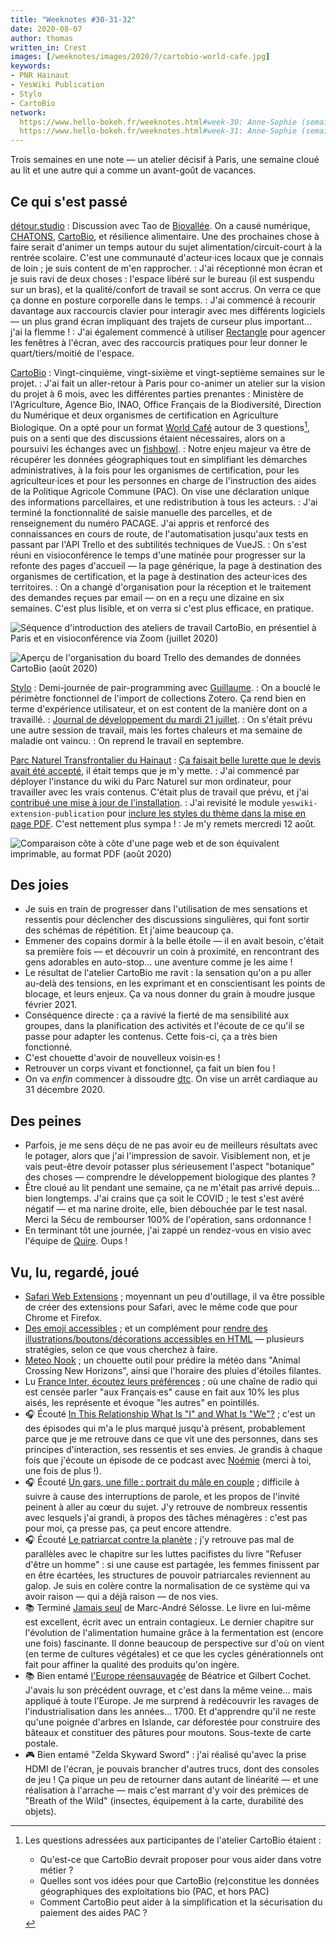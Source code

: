 ```yaml
---
title: "Weeknotes #30-31-32"
date: 2020-08-07
author: thomas
written_in: Crest
images: [/weeknotes/images/2020/7/cartobio-world-cafe.jpg]
keywords:
- PNR Hainaut
- YesWiki Publication
- Stylo
- CartoBio
network:
  https://www.hello-bokeh.fr/weeknotes.html#week-30: Anne-Sophie (semaine 30)
  https://www.hello-bokeh.fr/weeknotes.html#week-31: Anne-Sophie (semaine 31)
---
```


Trois semaines en une note — un atelier décisif à Paris, une semaine cloué au lit
et une autre qui a comme un avant-goût de vacances.

<!--more-->

## Ce qui s'est passé

[détour.studio]
: Discussion avec Tao de [Biovallée](https://biovallee.net/). On a causé numérique, [CHATONS](https://chatons.org/), [CartoBio], et résilience alimentaire. Une des prochaines chose à faire serait d'animer un temps autour du sujet alimentation/circuit-court à la rentrée scolaire.
  C'est une communauté d'acteur·ices locaux que je connais de loin ; je suis content de m'en rapprocher.
: J'ai réceptionné mon écran et je suis ravi de deux choses : l'espace libéré sur le bureau (il est suspendu sur un bras), et la qualité/confort de travail se sont accrus. On verra ce que ça donne en posture corporelle dans le temps.
: J'ai commencé à recourir davantage aux raccourcis clavier pour interagir avec mes différents logiciels — un plus grand écran impliquant des trajets de curseur plus important… j'ai la flemme !
: J'ai également commencé à utiliser [Rectangle](https://github.com/rxhanson/Rectangle) pour agencer les fenêtres à l'écran, avec des raccourcis pratiques pour leur donner le quart/tiers/moitié de l'espace.

[CartoBio]
: Vingt-cinquième, vingt-sixième et vingt-septième semaines sur le projet.
: J'ai fait un aller-retour à Paris pour co-animer un atelier sur la vision du projet à 6 mois, avec les différentes parties prenantes : Ministère de l'Agriculture, Agence Bio, INAO, Office Français de la Biodiversité, Direction du Numérique et deux organismes de certification en Agriculture Biologique. On a opté pour un format [World Café](https://www.metacartes.cc/faire-ensemble/recettes/world-cafe/) autour de 3 questions[^questions], puis on a senti que des discussions étaient nécessaires, alors on a poursuivi les échanges avec un [fishbowl](https://www.metacartes.cc/faire-ensemble/recettes/cercle-samoan/).
: Notre enjeu majeur va être de récupérer les données géographiques tout en simplifiant les démarches administratives, à la fois pour les organismes de certification, pour les agriculteur·ices et pour les personnes en charge de l'instruction des aides de la Politique Agricole Commune (PAC). On vise une déclaration unique des informations parcellaires, et une redistribution à tous les acteurs.
: J'ai terminé la fonctionnalité de saisie manuelle des parcelles, et de renseignement du numéro PACAGE. J'ai appris et renforcé des connaissances en cours de route, de l'automatisation jusqu'aux tests en passant par l'API Trello et des subtilités techniques de VueJS.
: On s'est réuni en visioconférence le temps d'une matinée pour progresser sur la refonte des pages d'accueil — la page générique, la page à destination des organismes de certification, et la page à destination des acteur·ices des territoires.
: On a changé d'organisation pour la réception et le traitement des demandes reçues par email — on en a reçu une dizaine en six semaines. C'est plus lisible, et on verra si c'est plus efficace, en pratique.

![](/weeknotes/images/2020/7/cartobio-world-cafe.jpg "Séquence d'introduction des ateliers de travail CartoBio, en présentiel à Paris et en visioconférence via Zoom (juillet 2020)")

![](/weeknotes/images/2020/8/cartobio-trello-inbox.jpg "Aperçu de l'organisation du board Trello des demandes de données CartoBio (août 2020)")

[Stylo]
: Demi-journée de pair-programming avec [Guillaume].
: On a bouclé le périmètre fonctionnel de l'import de collections Zotero.
  Ça rend bien en terme d'expérience utilisateur, et on est content de la manière dont on a travaillé.
: [Journal de développement du mardi 21 juillet](https://github.com/EcrituresNumeriques/stylo/blob/master/JOURNAL.md#mardi-21-juillet-2020).
: On s'était prévu une autre session de travail, mais les fortes chaleurs et ma semaine de maladie ont vaincu.
: On reprend le travail en septembre.

[Parc Naturel Transfrontalier du Hainaut]
: [Ça faisait belle lurette que le devis avait été accepté](/weeknotes/23/#readout), il était temps que je m'y mette.
: J'ai commencé par déployer l'instance du wiki du Parc Naturel sur mon ordinateur, pour travailler avec les vrais contenus. C'était plus de travail que prévu, et j'ai [contribué une mise à jour de l'installation](https://github.com/YesWiki/yeswiki/pull/474).
: J'ai revisité le module `yeswiki-extension-publication` pour [inclure les styles du thème dans la mise en page PDF](https://github.com/YesWiki/yeswiki-extension-publication/pull/13). C'est nettement plus sympa !
: Je m'y remets mercredi 12 août.

![](/weeknotes/images/2020/8/pnth-pdf.jpg "Comparaison côte à côte d'une page web et de son équivalent imprimable, au format PDF (août 2020)")

## Des joies

- Je suis en train de progresser dans l'utilisation de mes sensations et ressentis
  pour déclencher des discussions singulières, qui font sortir des schémas de répétition.
  Et j'aime beaucoup ça.
- Emmener des copains dormir à la belle étoile — il en avait besoin, c'était sa première fois — et découvrir un coin à proximité, en rencontrant des gens adorables en auto-stop… une aventure comme je les aime !
- Le résultat de l'atelier CartoBio me ravit : la sensation qu'on a pu aller au-delà des tensions, en les exprimant et en conscientisant les points de blocage, et leurs enjeux. Ça va nous donner du grain à moudre jusque février 2021.
- Conséquence directe : ça a ravivé la fierté de ma sensibilité aux groupes, dans la planification des activités et l'écoute de ce qu'il se passe pour adapter les contenus. Cette fois-ci, ça a très bien fonctionné.
- C'est chouette d'avoir de nouvelleux voisin·es !
- Retrouver un corps vivant et fonctionnel, ça fait un bien fou !
- On va _enfin_ commencer à dissoudre [dtc](https://dtc-innovation.org). On vise un arrêt cardiaque au 31 décembre 2020.

## Des peines

- Parfois, je me sens déçu de ne pas avoir eu de meilleurs résultats avec le potager, alors que j'ai l'impression de savoir. Visiblement non, et je vais peut-être devoir potasser plus sérieusement l'aspect "botanique" des choses — comprendre le développement biologique des plantes ?
- Être cloué au lit pendant une semaine, ça ne m'était pas arrivé depuis… bien longtemps. J'ai crains que ça soit le COVID ; le test s'est avéré négatif — et ma narine droite, elle, bien débouchée par le test nasal. Merci la Sécu de rembourser 100% de l'opération, sans ordonnance !
- En terminant tôt une journée, j'ai zappé un rendez-vous en visio avec l'équipe de [Quire](https://gettypubs.github.io/quire/). Oups !

## Vu, lu, regardé, joué

- [Safari Web Extensions](https://developer.apple.com/documentation/safariservices/safari_web_extensions) ; moyennant un peu d'outillage, il va être possible de créer des extensions pour Safari, avec le même code que pour Chrome et Firefox.
- [Des emoji accessibles](https://blog.hello-bokeh.fr/2020/07/23/des-emoji-accessibles/) ;
  et un complément pour [rendre des illustrations/boutons/décorations accessibles en HTML](https://www.sarasoueidan.com/blog/accessible-icon-buttons/) — plusieurs stratégies, selon ce que vous cherchez à faire.
- [Meteo Nook](https://wuffs.org/acnh/weather/) ; un chouette outil pour prédire la météo dans "Animal Crossing New Horizons", ainsi que l'horaire des pluies d'étoiles filantes.
- Lu [France Inter, écoutez leurs préférences](https://www.monde-diplomatique.fr/2020/08/GARCIA/62081) ; où une chaîne de radio qui est censée parler "aux Français·es" cause en fait aux 10% les plus aisés, les représente et évoque "les autres" en pointillés.
- 🎧 Écouté [In This Relationship What Is "I" and What Is "We"?](https://player.fm/series/where-should-we-begin-with-esther-perel/in-this-relationship-what-is-i-and-what-is-we) ; c'est un des épisodes qui m'a le plus marqué jusqu'à présent, probablement parce que je me retrouve dans ce que vit une des personnes, dans ses principes d'interaction, ses ressentis et ses envies. Je grandis à chaque fois que j'écoute un épisode de ce podcast avec [Noémie] (merci à toi, une fois de plus !).
- 🎧 Écouté [Un gars, une fille : portrait du mâle en couple](https://www.binge.audio/podcast/les-couilles-sur-la-table/un-gars-une-fille-portrait-du-male-en-couple) ; difficile à suivre à cause des interruptions de parole, et les propos de l'invité peinent à aller au cœur du sujet. J'y retrouve de nombreux ressentis avec lesquels j'ai grandi, à propos des tâches ménagères : c'est pas pour moi, ça presse pas, ça peut encore attendre.
- 🎧 Écouté [Le patriarcat contre la planète](https://www.binge.audio/podcast/les-couilles-sur-la-table/le-patriarcat-contre-la-planete) ; j'y retrouve pas mal de parallèles avec le chapitre sur les luttes pacifistes du livre "Refuser d'être un homme" : si une cause est partagée, les femmes finissent par en être écartées, les structures de pouvoir patriarcales reviennent au galop.
Je suis en colère contre la normalisation de ce système qui va avoir raison — qui a déjà raison — de nos vies.
- 📚 Terminé [Jamais seul](https://www.babelio.com/livres/Selosse-Jamais-seul/976004) de Marc-André Sélosse.
  Le livre en lui-même est excellent, écrit avec un entrain contagieux.
  Le dernier chapitre sur l'évolution de l'alimentation humaine grâce à la fermentation est (encore une fois) fascinante.
  Il donne beaucoup de perspective sur d'où on vient (en terme de cultures végétales) et ce que les cycles générationnels ont fait pour affiner la qualité des produits qu'on ingère.
- 📚 Bien entamé [l'Europe réensauvagée](https://www.actes-sud.fr/catalogue/sciences-humaines-et-sociales-sciences/leurope-reensauvagee) de Béatrice et Gilbert Cochet. J'avais lu son précédent ouvrage, et c'est dans la même veine… mais appliqué à toute l'Europe. Je me surprend à redécouvrir les ravages de l'industrialisation dans les années… 1700. Et d'apprendre qu'il ne reste qu'une poignée d'arbres en Islande, car déforestée pour construire des bâteaux et constituer des pâtures pour moutons. Sous-texte de carte postale.
- 🎮 Bien entamé "Zelda Skyward Sword" : j'ai réalisé qu'avec la prise HDMI de l'écran, je pouvais brancher d'autres trucs, dont des consoles de jeu ! Ça pique un peu de retourner dans autant de linéarité — et une réalisation à l'arrache — mais c'est marrant d'y voir des prémices de "Breath of the Wild" (insectes, équipement à la carte, durabilité des objets).

[détour.studio]: /
[Stylo]: https://github.com/EcrituresNumeriques/stylo
[Jardins Nourriciers]: https://www.lesjardinsnourriciers.com/
[CartoBio]: https://cartobio.org/
[paged.js]: https://www.pagedjs.org/
[Parc Naturel Transfrontalier du Hainaut]: https://www.pnth-terreenaction.org

[Noémie]: https://noemiegirard.co
[Mélina]: http://melinacoaching.com/
[Anne-Sophie]: https://hello-bokeh.fr
[Guillaume]: https://www.yuzutech.fr/
[Claire]: https://www.lassembleuse.fr/
[Antoine]: https://www.quaternum.net/
[Alexandre]: https://apollonet.fr/

[^questions]:
    Les questions adressées aux participantes de l'atelier CartoBio étaient :
    - Qu'est-ce que CartoBio devrait proposer pour vous aider dans votre métier ?
    - Quelles sont vos idées pour que CartoBio (re)constitue les données géographiques des exploitations bio (PAC, et hors PAC)
    - Comment CartoBio peut aider à la simplification et la sécurisation du paiement des aides PAC ?
